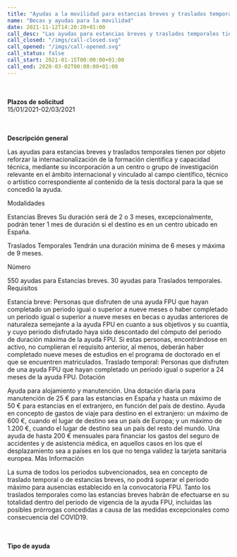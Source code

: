 ```yaml
---
title: "Ayudas a la movilidad para estancias breves y traslados temporales de beneficiarios FPU 2021"
name: "Becas y ayudas para la movilidad"
date: 2021-11-12T14:20:20+01:00
call_desc: "Las ayudas para estancias breves y traslados temporales tienen por objeto reforzar la internacionalización de ..."
call_closed: "/imgs/call-closed.svg"
call_opened: "/imgs/call-opened.svg"
call_status: false
call_start: 2021-01-15T00:00:00+01:00
call_end: 2020-03-02T00:00:00+01:00
---
```

<br><br><b>Plazos de solicitud</b><br>
15/01/2021-02/03/2021 

<br><br><b>Descripción general</b><br>

Las ayudas para estancias breves y traslados temporales tienen por objeto reforzar la internacionalización de la formación científica y capacidad técnica, mediante su incorporación a un centro o grupo de investigación relevante en el ámbito internacional y vinculado al campo científico, técnico o artístico correspondiente al contenido de la tesis doctoral para la que se concedió la ayuda.  

Modalidades

 Estancias Breves
 Su duración será de 2 o 3 meses, excepcionalmente, podrán tener 1 mes de duración si el destino es en un centro ubicado en España.

Traslados Temporales
Tendrán una duración mínima de 6 meses y máxima de 9 meses.

Número

550 ayudas para Estancias breves.
30 ayudas para Traslados temporales.
Requisitos

Estancia breve:
Personas que disfruten de una ayuda FPU que hayan completado un periodo igual o superior a nueve meses o haber completado un periodo igual o superior a nueve meses en becas o ayudas anteriores de naturaleza semejante a la ayuda FPU en cuanto a sus objetivos y su cuantía, y cuyo periodo disfrutado haya sido descontado del cómputo del periodo de duración máxima de la ayuda FPU.
Si estas personas, encontrándose en activo, no cumplieran el requisito anterior, al menos, deberán haber completado nueve meses de estudios en el programa de doctorado en el que se encuentren matriculados.
Traslado temporal:
Personas que disfruten de una ayuda FPU que hayan completado un periodo igual o superior a 24 meses de la ayuda FPU.
Dotación

Ayuda para alojamiento y manutención. Una dotación diaria para manutención de 25 € para las estancias en España y hasta un máximo de 50 € para estancias en el extranjero, en función del país de destino.
Ayuda en concepto de gastos de viaje para destino en el extranjero: un máximo de 600 €, cuando el lugar de destino sea un país de Europa; y un máximo de 1.200 €, cuando el lugar de destino sea un país del resto del mundo.
Una ayuda de hasta 200 € mensuales para financiar los gastos del seguro de accidentes y de asistencia médica, en aquellos casos en los que el desplazamiento sea a países en los que no tenga validez la tarjeta sanitaria europea.
Más Información

La suma de todos los periodos subvencionados, sea en concepto de traslado temporal o de estancias breves, no podrá superar el periodo máximo para ausencias establecido en la convocatoria FPU.
Tanto los traslados temporales como las estancias breves habrán de efectuarse en su totalidad dentro del periodo de vigencia de la ayuda FPU, incluidas las posibles prórrogas concedidas a causa de las medidas excepcionales como consecuencia del COVID19.  

<br><br><b>Tipo de ayuda</b><br> 